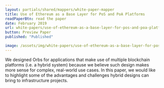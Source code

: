 ```yaml
---
layout: partials/shared/mappers/white-paper-mapper
title: Use of Ethereum as a Base Layer for PoS and PoA Platforms
readPaperBtn: read the paper
date: February 2019
url: white-papers/use-of-ethereum-as-a-base-layer-for-pos-and-poa-platforms
button: Preview Paper
published: "Published"

image: /assets/img/white-papers/use-of-ethereum-as-a-base-layer-for-pos-and-poa-platforms.png
---
```


We designed Orbs for applications that make use of multiple blockchain platforms (i.e. a hybrid system) because we believe such design makes more sense for complex, real-world use cases. In this paper, we would like to highlight some of the advantages and challenges hybrid designs can bring to infrastructure projects.
